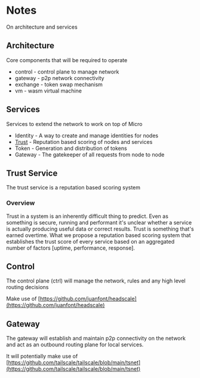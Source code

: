 # Notes

On architecture and services

## Architecture

Core components that will be required to operate

- control - control plane to manage network
- gateway - p2p network connectivity
- exchange - token swap mechanism
- vm - wasm virtual machine

## Services

Services to extend the network to work on top of Micro

- Identity - A way to create and manage identities for nodes
- [Trust](#trust-service) - Reputation based scoring of nodes and services
- Token - Generation and distribution of tokens
- Gateway - The gatekeeper of all requests from node to node

## Trust Service

The trust service is a reputation based scoring system

### Overview

Trust in a system is an inherently difficult thing to predict. Even as something is secure, running and performant 
it's unclear whether a service is actually producing useful data or correct results. Trust is something that's 
earned overtime. What we propose a reputation based scoring system that establishes the trust score of every 
service based on an aggregated number of factors [uptime, performance, response].

## Control

The control plane (ctrl) will manage the network, rules and any high level routing decisions

Make use of [https://github.com/juanfont/headscale](https://github.com/juanfont/headscale)

## Gateway

The gateway will establish and maintain p2p connectivity on the network and act as an outbound 
routing plane for local services.

It will potentially make use of [https://github.com/tailscale/tailscale/blob/main/tsnet](https://github.com/tailscale/tailscale/blob/main/tsnet)
